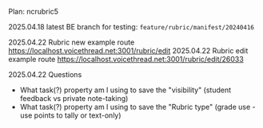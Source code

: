 Plan: ncrubric5

2025.04.18 latest BE branch for testing: `feature/rubric/manifest/20240416`

2025.04.22 Rubric new example route https://localhost.voicethread.net:3001/rubric/edit
2025.04.22 Rubric edit example route https://localhost.voicethread.net:3001/rubric/edit/26033

2025.04.22 Questions
- What task(?) property am I using to save the "visibility" (student feedback vs private note-taking)
- What task(?) property am I using to save the "Rubric type" (grade use - use points to tally or text-only)